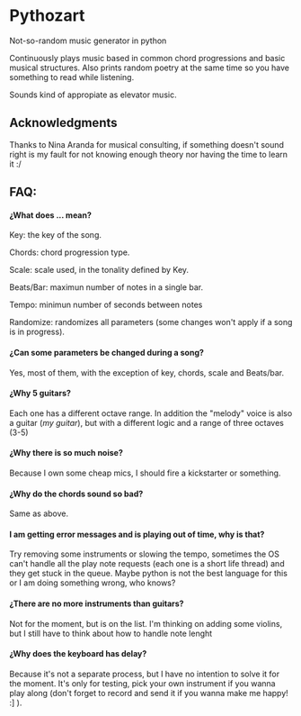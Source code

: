 # Pythozart
Not-so-random music generator in python

Continuously plays music based in common chord progressions and basic musical structures.
Also prints random poetry at the same time so you have something to read while listening.

Sounds kind of appropiate as elevator music.


## Acknowledgments
Thanks to Nina Aranda for musical consulting, if something doesn't sound right is my fault for not knowing enough theory nor having the time to learn it :/


## FAQ:
#### ¿What does ... mean?

Key: the key of the song.

Chords: chord progression type.

Scale: scale used, in the tonality defined by Key.

Beats/Bar: maximun number of notes in a single bar.

Tempo: minimun number of seconds between notes

Randomize: randomizes all parameters (some changes won't apply if a song is in progress).

#### ¿Can some parameters be changed during a song?

Yes, most of them, with the exception of key, chords, scale and Beats/bar.

#### ¿Why 5 guitars?

Each one has a different octave range. In addition the "melody" voice is also a guitar (_my guitar_), but with a different logic and a range of three octaves (3-5)

#### ¿Why there is so much noise?

Because I own some cheap mics, I should fire a kickstarter or something.

#### ¿Why do the chords sound so bad?

Same as above.

#### I am getting error messages and is playing out of time, why is that?

Try removing some instruments or slowing the tempo, sometimes the OS can't handle all the play note requests (each one is a short life thread) and they get stuck in the queue. Maybe python is not the best language for this or I am doing something wrong, who knows?

#### ¿There are no more instruments than guitars?

Not for the moment, but is on the list. I'm thinking on adding some violins, but I still have to think about how to handle note lenght

#### ¿Why does the keyboard has delay? 

Because it's not a separate process, but I have no intention to solve it for the moment. It's only for testing, pick your own instrument if you wanna play along (don't forget to record and send it if you wanna make me happy! :] ).


